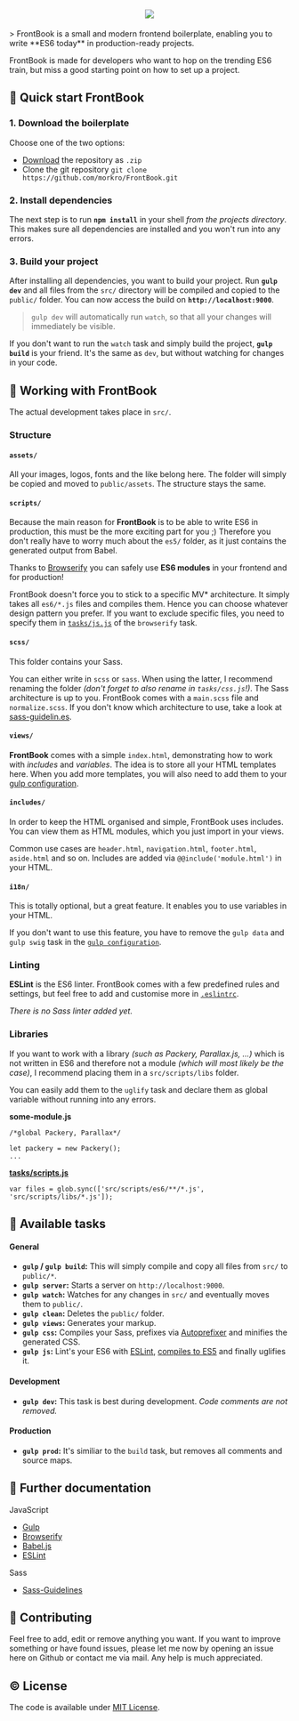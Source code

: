 <h1 align="center"><img src="https://cdn.rawgit.com/morkro/FrontBook/gulp/src/assets/logo/frontbook-type.svg"></h1>
> FrontBook is a small and modern frontend boilerplate, enabling you to write **ES6 today** in production-ready projects.

FrontBook is made for developers who want to hop on the trending ES6 train, but miss a good starting point on how to set up a project.



## :floppy_disk: Quick start FrontBook
### 1. Download the boilerplate
Choose one of the two options:

* [Download](https://github.com/morkro/FrontBook/archive/master.zip) the repository as `.zip`
* Clone the git repository `git clone https://github.com/morkro/FrontBook.git`

### 2. Install dependencies
The next step is to run **`npm install`** in your shell _from the projects directory_. This makes sure all dependencies are installed and you won't run into any errors.

### 3. Build your project

After installing all dependencies, you want to build your project. Run **`gulp dev`** and all files from the `src/` directory will be compiled and copied to the `public/` folder. You can now access the build on **`http://localhost:9000`**.

> `gulp dev` will automatically run `watch`, so that all your changes will immediately
be visible.

If you don't want to run the `watch` task and simply build the project, **`gulp build`** is your friend. It's the same as `dev`, but without watching for changes in your code.



## :art: Working with FrontBook

The actual development takes place in `src/`.

### Structure

#### `assets/`
All your images, logos, fonts and the like belong here. The folder will simply be copied and moved to `public/assets`. The structure stays the same.


#### `scripts/`
Because the main reason for **FrontBook** is to be able to write ES6 in production, this must be the more exciting part for you ;) Therefore you don't really have to worry much about the `es5/` folder, as it just contains the generated output from Babel.

Thanks to [Browserify](http://browserify.org/) you can safely use **ES6 modules** in your frontend and for production!

FrontBook doesn't force you to stick to a specific MV* architecture. It simply takes all `es6/*.js` files and compiles them. Hence you can choose whatever design pattern you prefer. If you want to exclude specific files, you need to specify them in [`tasks/js.js`](https://github.com/morkro/FrontBook/blob/gulp/tasks/scripts.js#L32) of the `browserify` task.


#### `scss/`
This folder contains your Sass.

You can either write in `scss` or `sass`. When using the latter, I recommend renaming the folder _(don't forget to also rename in `tasks/css.js`!)_.
The Sass architecture is up to you. FrontBook comes with a `main.scss` file and `normalize.scss`.  If you don't know which architecture to use, take a look at [sass-guidelin.es](http://www.sass-guidelin.es).


#### `views/`
**FrontBook** comes with a simple `index.html`, demonstrating how to work with _includes_ and _variables_. The idea is to store all your HTML templates here. When you add more templates, you will also need to add them to your [gulp configuration](https://github.com/morkro/FrontBook/tree/gulp/tasks/views.js).


#### `includes/`
In order to keep the HTML organised and simple, FrontBook uses includes. You can view them as HTML modules, which you just import in your views.

Common use cases are `header.html`, `navigation.html`, `footer.html`, `aside.html` and so on.
Includes are added via `@@include('module.html')` in your HTML.


#### `i18n/`
This is totally optional, but a great feature. It enables you to use variables in your HTML.

If you don't want to use this feature, you have to remove the `gulp data` and `gulp swig` task in the [`gulp configuration`](https://github.com/morkro/FrontBook/tree/gulp/tasks/views.js).


### Linting
**ESLint** is the ES6 linter. FrontBook comes with a few predefined rules and settings, but feel free to add and customise more in [`.eslintrc`](https://github.com/morkro/FrontBook/tree/gulp/.eslintrc).

_There is no Sass linter added yet._


### Libraries
If you want to work with a library _(such as Packery, Parallax.js, ...)_ which is not written in ES6 and therefore not a module _(which will most likely be the case)_, I recommend placing them in a `src/scripts/libs` folder.

You can easily add them to the `uglify` task and declare them as global variable without running into any errors.

**some-module.js**

```
/*global Packery, Parallax*/

let packery = new Packery();
...
```
**[tasks/scripts.js](https://github.com/morkro/FrontBook/blob/gulp/tasks/scripts.js#L28)**

```
var files = glob.sync(['src/scripts/es6/**/*.js', 'src/scripts/libs/*.js']);
```



## :wrench: Available tasks

#### General
- **`gulp` / `gulp build`:** This will simply compile and copy all files from `src/` to `public/*`.
- **`gulp server`:** Starts a server on `http://localhost:9000`.
- **`gulp watch`:** Watches for any changes in `src/` and eventually moves them to `public/`.
- **`gulp clean`:** Deletes the `public/` folder.
- **`gulp views`:** Generates your markup.
- **`gulp css`:** Compiles your Sass, prefixes via [Autoprefixer](https://github.com/nDmitry/grunt-autoprefixer) and minifies the generated CSS.
- **`gulp js`:** Lint's your ES6 with [ESLint](https://github.com/sindresorhus/grunt-eslint), [compiles to ES5](https://github.com/jmreidy/grunt-browserify) and finally uglifies it.

#### Development

- **`gulp dev`:** This task is best during development. _Code comments are not removed._

#### Production

- **`gulp prod`:** It's similiar to the `build` task, but removes all comments and source maps.



## :page_with_curl: Further documentation
JavaScript

- [Gulp](https://github.com/gulpjs/gulp/blob/master/docs/getting-started.md)
- [Browserify](http://browserify.org)
- [Babel.js](http://babeljs.io)
- [ESLint](http://eslint.org)

Sass

- [Sass-Guidelines](http://www.sass-guidelin.es)




## :muscle: Contributing
Feel free to add, edit or remove anything you want.
If you want to improve something or have found issues, please let me now by opening an issue here on Github or contact me via mail. Any help is much appreciated.



## :copyright: License
The code is available under [MIT License](https://github.com/morkro/FrontBook/blob/master/LICENSE).
